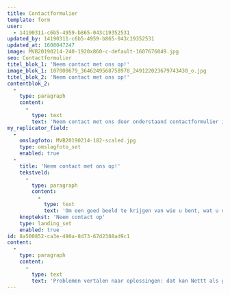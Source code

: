 ```yaml
---
title: Contactformulier
template: form
user:
  - 14190311-c6b5-4959-b865-043c19352531
updated_by: 14190311-c6b5-4959-b865-043c19352531
updated_at: 1608047247
image: MVB20190214-240-1920x860-c-default-1607676049.jpg
seo: Contactformulier
titel_blok_1: 'Neem contact met ons op!'
image_blok_1: 107000679_3646249568758978_249122023679743430_o.jpg
titel_blok_2: 'Neem contact met ons op!'
contentblok_2:
  -
    type: paragraph
    content:
      -
        type: text
        text: 'Neem contact met ons door onderstaand contactformulier in te vullen.'
my_replicator_field:
  -
    omslagfoto: MVB20190214-182-scaled.jpg
    type: omslagfoto_set
    enabled: true
  -
    title: 'Neem contact met ons op!'
    tekstveld:
      -
        type: paragraph
        content:
          -
            type: text
            text: 'Om een goed beeld te krijgen van wie u bent, wat u doet, wat u wilt uitstralen en welk resultaat u beoogt, gaat er aan elk project een grondige analyse vooraf. Na een eerste kennismakingsgesprek stellen wij een heldere offerte voor u op.'
    knoptekst: 'Neem contact op'
    type: landing_set
    enabled: true
id: 8a500852-ca3e-490a-8d73-67d2388ad9c1
content:
  -
    type: paragraph
    content:
      -
        type: text
        text: 'Problemen vertalen naar oplossingen: dat kan Nettt als geen ander. Van A tot Z luisteren wij naar uw wensen en denken wij actief en creatief met u mee. Een advies kunnen wij pas geven als wij weten wie u bent, wat u doet, wat u wil uitstralen en welk resultaat u beoogt. Dankzij onze vergaande kennis van de nieuwste ontwikkelingen brengen wij u volledig op de hoogte van de laatste trends. Daarbij kunt u rekenen op een persoonlijke begeleiding.'
---
```

